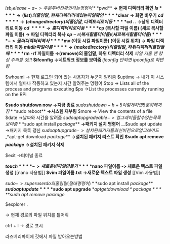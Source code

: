 $lsb_release -a
->우분투 버전 확인하는 명령어
**$pwd**
**→ 현재 디렉터리 확인**
**$ls**
**→(list)의 줄임말, 현재 디렉터리에 있는 파일 확인**
**$clear**
**→ 화면 비우기**
**$cd**
**→(change directory)의 줄임말, 디렉토리로 이동**
**$cd ..**
**→상위 디렉터리로 이동**
**$cd ~**
**→홈 디렉터리로 이동**
**$cp (복사할 파일 이름) (새로 복사할 파일 이름)**
**-> 파일 디렉터리 복사**
**$cp -r (복사할 폴더 이름) (새로 복사할 폴더 이름)**
**-> 폴더 디렉터리 복사**
**$mv (이동 시킬 파일이름) (이동 시킬 위치)
-> 파일 디렉터리 이동**
**$mkdir 파일이름**
**→(make directory)의 줄임말, 하위 디렉터리를 만들 때**
**$rm -rf 파일이름** 
**→(remove)의 줄임말, 하위 디렉터리 삭제**
*파일 지울 땐 항상 주의할 것!!!*
**$ifconfig**
**->네트워크 정보를 보여줌**
*ifconfig 안되면 ipconfig로 하면됨*

$whoami
-> 현재 로그인 되어 있는 사용자가 누군지 알려줌
$uptime
-> 내가 이 시스템에서 얼마나 작동하고 있는지 시간 알려주는 명령어
$top
-> Lists all of the process and programs executing
$ps
->List the processes currently running on the RPi


**$sudo shutdown now**
**->지금 종료**
$sudo shutdown -h +5
이렇게 하면 5분 뒤에 꺼짐
**$sudo reboot**
**->시스템 재부팅**
$more
-> View the contents of a file
$date
->날짜와 시간을 알려줌
$sudo apt upgradeable
-> 업그레이들 할 수 있는 목록 보여줌
**$sudo apt install *package***
**->패키지 설치 명령어**
__$sudo apt update
->패키지 목록 갱신
$sudo apt upgrade
->설치된 패키지를 최신 버전으로 업그레이드__
**$apt-get download *package***
**->설치된 패키지 리스트 확인**
**$sudo apt remove *package***
**->설치된 패키지 삭제**

$exit
→터미널 종료

**$touch**
**->새로운 빈 파일 만들기**
**$nano 파일이름**
**-> 새로운 텍스트 파일 생성**
[[nano 사용법]]
**$vim 파일이름.txt**
**→새로운 텍스트 파일 생성**
[[Vim 사용법]]

$sudo
-> super user do의 줄임말(절대 명령어)
**$sudo apt install *package***
**$sudo apt update**
**$sudo apt upgrade**
**$apt get download *package***
**$sudo apt remove *package**

$explorer .

→ 현재 경로의 파일 위치를 틀어줘

ctrl + l
→ 경로 표시

라즈베리파이에 깃에서 파일 받아오는방법
